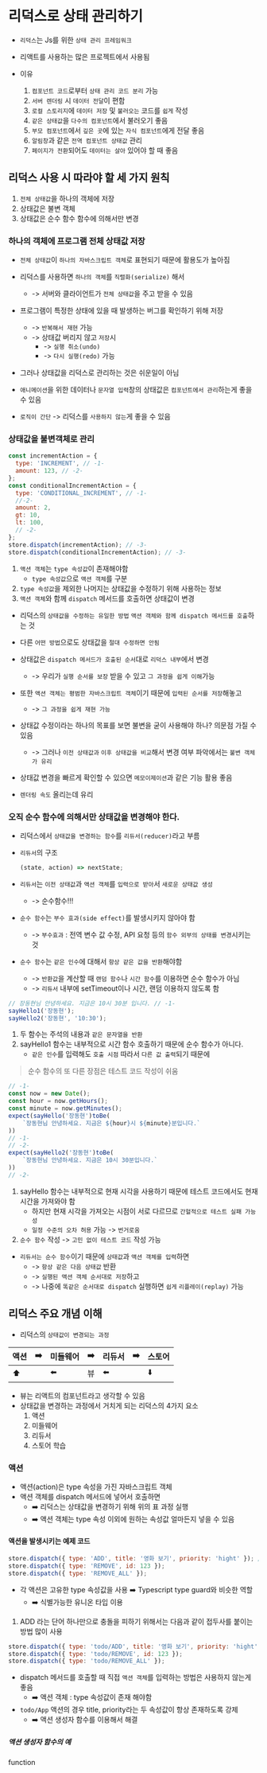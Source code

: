 # 리덕스로 상태 관리하기

- `리덕스`는 Js를 위한 `상태 관리 프레임워크`
- 리액트를 사용하는 많은 프로젝트에서 사용됨

- 이유
  1. `컴포넌트 코드`로부터 `상태 관리 코드 분리` 가능
  2. `서버 렌더링` 시 `데이터 전달`이 편함
  3. `로컬 스토리지`에 `데이터 저장` 및 `불러오는` 코드를 `쉽게` 작성
  4. `같은 상태값`을 `다수의 컴포넌트`에서 불러오기 좋음
  5. `부모 컴포넌트`에서 `깊은 곳`에 있는 `자식 컴포넌트`에게 전달 좋음
  6. `알림창`과 같은 `전역 컴포넌트 상태값` 관리
  7. `페이지가 전환`되어도 `데이터는 살아` 있어야 할 때 좋음

## 리덕스 사용 시 따라야 할 세 가지 원칙

1. `전체 상태값`을 하나의 객체에 저장
2. 상태값은 불변 객체
3. 상태값은 순수 함수 함수에 의해서만 변경

### 하나의 객체에 프로그램 전체 상태값 저장

- `전체 상태값`이 `하나의 자바스크립트 객체`로 표현되기 때문에 활용도가 높아짐
- 리덕스를 사용하면 `하나의 객체`를 `직렬화(serialize)` 해서

  - -> 서버와 클라이언트가 `전체 상태값`을 주고 받을 수 있음

- 프로그램이 특정한 상태에 있을 때 발생하는 버그를 확인하기 위해 저장

  - -> `반복해서 재현` 가능
  - -> 상태값 버리지 않고 `저장`시
    - -> `실행 취소(undo)`
    - -> `다시 실행(redo)` 가능

- 그러나 상태값을 리덕스로 관리하는 것은 쉬운일이 아님
- `애니메이션`을 위한 데이터나 `문자열 입력`창의 상태값은 `컴포넌트에서 관리`하는게 좋을 수 있음
- `로직이 간단` -> 리덕스를 `사용하지 않는`게 좋을 수 있음

### 상태값을 불변객체로 관리

```js
const incrementAction = {
  type: 'INCREMENT', // -1-
  amount: 123, // -2-
};
const conditionalIncrementAction = {
  type: 'CONDITIONAL_INCREMENT', // -1-
  //-2-
  amount: 2,
  gt: 10,
  lt: 100,
  // -2-
};
store.dispatch(incrementAction); // -3-
store.dispatch(conditionalIncrementAction); // -3-
```

1. `액션 객체`는 `type 속성값`이 존재해야함
   - `type 속성값`으로 `액션 객체`를 구분
2. `type 속성값`을 제외한 나머지는 상태값을 수정하기 위해 사용하는 정보
3. `액션 객체`와 함께 `dispatch` 메서드를 호출하면 상태값이 변경

- 리덕스의 `상태값을 수정하는 유일한 방법` `액션 객체와 함께 dispatch 메서드를 호출`하는 것
- 다른 `어떤 방법`으로도 상태값을 `절대 수정하면 안됨`

- 상태값은 `dispatch 메서드가 호출된 순서`대로 `리덕스 내부`에서 변경

  - -> 우리가 `실행 순서를 보장` 받을 수 있고 `그 과정을 쉽게 이해`가능

- 또한 `액션 객체는 평범한 자바스크립트 객체`이기 때문에 `입력된 순서를 저장`해놓고

  - -> `그 과정을 쉽게 재현 가능`

- 상태값 수정이라는 하나의 목표를 보면 불변을 굳이 사용해야 하나? 의문점 가질 수 있음

  - -> 그러나 `이전 상태값과` `이후 상태값을 비교`해서 변경 여부 파악에서는 `불변 객체가 유리`

- 상태값 변경을 빠르게 확인할 수 있으면 `메모이제이션`과 같은 기능 활용 좋음
- `렌더링 속도` 올리는데 유리

### 오직 순수 함수에 의해서만 상태값을 변경해야 한다.

- 리덕스에서 `상태값을 변경하는 함수`를 `리듀서(reducer)`라고 부름
- `리듀서`의 구조

  ```js
  (state, action) => nextState;
  ```

- `리듀서`는 `이전 상태값`과 `액션 객체`를 `입력으로 받아`서 `새로운 상태값 생성`

  - -> 순수함수!!!

- `순수 함수`는 `부수 효과(side effect)`를 발생시키지 않아야 함
  - -> `부수효과` : 전역 변수 값 수정, API 요청 등의 `함수 외부의 상태를 변경`시키는 것
- `순수 함수`는 `같은 인수`에 대해서 `항상 같은 값을 반환`해야함
  - -> `반환값`을 계산할 때 `랜덤 함수`나 `시간 함수`를 이용하면 순수 함수가 아님
  - -> `리듀서` 내부에 setTimeout이나 시간, 랜덤 이용하지 않도록 함

```js
// 장동현님 안녕하세요. 지금은 10시 30분 입니다. // -1-
sayHello1('장동현');
sayHello2('장동현', '10:30');
```

1. 두 함수는 주석의 내용과 `같은 문자열을 반환`
2. sayHello1 함수는 내부적으로 시간 함수 호출하기 때문에 순수 함수가 아니다.
   - `같은 인수`를 입력해도 `호출 시점` 따라서 `다른 값 출력`되기 때문에

> 순수 함수의 또 다른 장점은 테스트 코드 작성이 쉬움

```js
// -1-
const now = new Date();
const hour = now.getHours();
const minute = now.getMinutes();
expect(sayHello('장동현')toBe(
    `장동현님 안녕하세요. 지금은 ${hour}시 ${minute}분입니다.`
))
// -1-
// -2-
expect(sayHello2('장동현')toBe(
    `장동현님 안녕하세요. 지금은 10시 30분입니다.`
))
// -2-
```

1. sayHello 함수는 내부적으로 현재 시각을 사용하기 때문에 테스트 코드에서도 현재 시간을 가져와야 함
   - 하지만 현재 시각을 가져오는 시점이 서로 다르므로 `간헐적으로 테스트 실패 가능성`
   - `일정 수준의 오차 허용` 가능 -> `번거로움`
2. `순수 함수` 작성 -> `고민 없이 테스트 코드` 작성 가능

- `리듀서는 순수 함수`이기 때문에 `상태값`과 `액션 객체를 입력`하면
  - -> `항상 같은 다음 상태값` 반환
  - -> `실행된 액션 객체 순서대로 저장`하고
  - -> 나중에 `똑같은 순서대로 dispatch` 실행하면 `쉽게` `리플레이(replay)` 가능

## 리덕스 주요 개념 이해

- 리덕스의 `상태값이 변경되는 과정`

| 액션 | ➡️  | 미들웨어 | ➡️  | 리듀서 | ➡️  | 스토어 |
| ---- | --- | -------- | --- | ------ | --- | ------ |
| ⬆️   |     | ⬅️       | 뷰  | ⬅️     |     | ⬇️     |

- 뷰는 리액트의 컴포넌트라고 생각할 수 있음
- 상태값을 변경하는 과정에서 거치게 되는 리덕스의 4가지 요소
  1. 액션
  2. 미들웨어
  3. 리듀서
  4. 스토어 학습

### 액션

- 액션(action)은 type 속성을 가진 자바스크립트 객체
- 액션 객체를 dispatch 메서드에 넣어서 호출하면
  - ➡️ 리덕스는 상태값을 변경하기 위해 위의 표 과정 실행
  - ➡️ 액션 객체는 type 속성 이외에 원하는 속성값 얼마든지 넣을 수 있음

#### 액션을 발생시키는 예제 코드

```js
store.dispatch({ type: 'ADD', title: '영화 보기', priority: 'hight' }); // -1-
store.dispatch({ type: 'REMOVE', id: 123 });
store.dispatch({ type: 'REMOVE_ALL' });
```

- 각 액션은 고유한 type 속성값을 사용 ➡️ Typescript type guard와 비슷한 역할
  - ➡️ 식별가능한 유니온 타입 이용

1. ADD 라는 단어 하나만으로 충돌을 피하기 위해서는 다음과 같이 접두사를 붙이는 방법 많이 사용

```js
store.dispatch({ type: 'todo/ADD', title: '영화 보기', priority: 'hight' }); // -1-
store.dispatch({ type: 'todo/REMOVE', id: 123 });
store.dispatch({ type: 'todo/REMOVE_ALL' });
```

- dispatch 메서드를 호출할 때 직접 `액션 객체`를 입력하는 방법은 사용하지 않는게 좋음
  - ➡️ 액션 객체 : type 속성값이 존재 해야함
- `todo/App` 액션의 경우 title, priority라는 두 속성값이 항상 존재하도록 강제
  - ➡️ 액션 생성자 함수를 이용해서 해결

##### 액션 생성자 함수의 예

function

